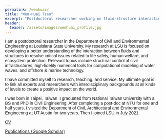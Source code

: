 ```yaml
---
permalink: /wenhuai/
title: "Wen-Huai Tsao"
excerpt: "Postdoctoral researcher working on fluid-structure interaction"
header:
  teaser: /assets/images/wenhuai_profile.jpg
---
```


<p style="font-family:arial">
I am a postdoctoral researcher in the Department of Civil and Environmental Engineering at Louisiana State University. My research at LSU is focused on developing a better understanding of the interaction between fluids and structures to resolve critical issues related to life safety, human welfare, and ecosystem protection. Relevant topics include structural control of civil infrastructures, high-fidelity numerical tools for computational modeling of water waves, and offshore & marine technology.
</p>
<p style="font-family:arial">
I have committed myself to research, teaching, and service. My ultimate goal is to link all experts and researchers with interdisciplinary backgrounds at all kinds of levels to create a positive impact on the world.
</p>
<p style="font-family:arial">
I was born in Taipei, Taiwan. I graduated from National Taiwan University with a BS and PhD in Civil Engineering. After completing a post-doc at NTU for one and half years, I visited the Department of Civil, Architectural and Environmental Engineering at UT Austin for two years. Then I joined LSU in July 2021.
</p>
<p style="font-family:arial">
<a href="/assets/images/CV_WenHuai.pdf" target="blank">CV</a>
</p>

[Publications (Google Scholar)](https://scholar.google.com/citations?hl=zh-TW&user=MAYvRagAAAAJ)


